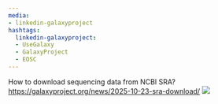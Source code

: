 ```yaml
---
media:
- linkedin-galaxyproject
hashtags:
  linkedin-galaxyproject:
  - UseGalaxy
  - GalaxyProject
  - EOSC
---
```

How to download sequencing data from NCBI SRA?
https://galaxyproject.org/news/2025-10-23-sra-download/
![](https://galaxyproject.org/assets/static/sra-hose.bd6740a.a26dc2f1803a189a4ec69b3f9b98ef84.png)
